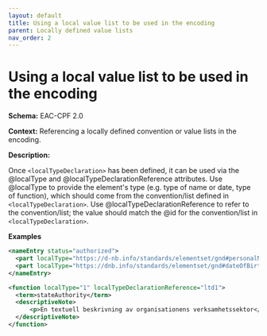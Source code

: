```yaml
---
layout: default
title: Using a local value list to be used in the encoding
parent: Locally defined value lists
nav_order: 2
---
```


# Using a local value list to be used in the encoding

**Schema:** 
EAC-CPF 2.0

**Context:** 
Referencing a locally defined convention or value lists in the encoding. 

**Description:** 

Once `<localTypeDeclaration>` has been defined, it can be used via the @localType and @localTypeDeclarationReference attributes.  Use @localType to provide the element's type (e.g. type of name or date, type of function), which should come from the convention/list defined in `<localTypeDeclaration>`.  Use @localTypeDeclarationReference to refer to the convention/list; the value should match the @id for the convention/list in `<localTypeDeclaration>`.


**Examples**
```xml
<nameEntry status="authorized">
  <part localType="https://d-nb.info/standards/elementset/gnd#personalName" localTypeDeclarationReference="GNDO">Arendt, Hannah</part>
  <part localType="https://dnb.info/standards/elementset/gnd#dateOfBirthAndDeath" localTypeDeclarationReference="GNDO">1906-1975</part>
</nameEntry>
```
```xml
<function localType="1" localTypeDeclarationReference="ltd1">
  <term>stateAuthority</term>
  <descriptiveNote>
	  <p>En textuell beskrivning av organisationens verksamhetssektor</p>
  </descriptiveNote>
</function>
```
